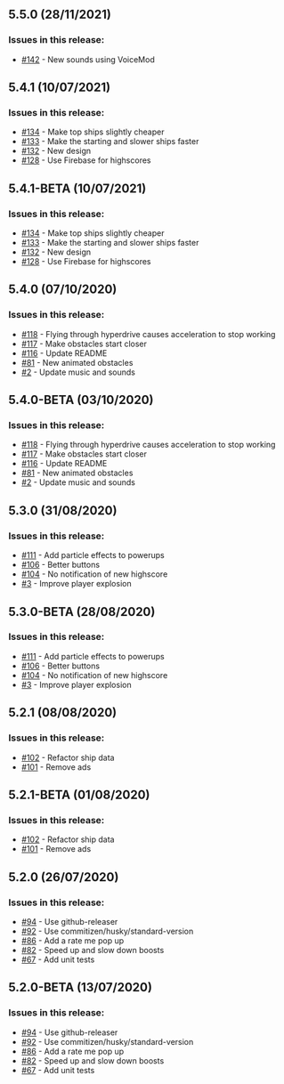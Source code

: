 ## 5.5.0 (28/11/2021) 


### Issues in this release:

* [#142](https://github.com/iamtomhewitt/jet-dash-vr/issues/142) - New sounds using VoiceMod



## 5.4.1 (10/07/2021) 


### Issues in this release:

* [#134](https://github.com/iamtomhewitt/jet-dash-vr/issues/134) - Make top ships slightly cheaper
* [#133](https://github.com/iamtomhewitt/jet-dash-vr/issues/133) - Make the starting and slower ships faster
* [#132](https://github.com/iamtomhewitt/jet-dash-vr/issues/132) - New design
* [#128](https://github.com/iamtomhewitt/jet-dash-vr/issues/128) - Use Firebase for highscores



## 5.4.1-BETA (10/07/2021) 


### Issues in this release:

* [#134](https://github.com/iamtomhewitt/jet-dash-vr/issues/134) - Make top ships slightly cheaper
* [#133](https://github.com/iamtomhewitt/jet-dash-vr/issues/133) - Make the starting and slower ships faster
* [#132](https://github.com/iamtomhewitt/jet-dash-vr/issues/132) - New design
* [#128](https://github.com/iamtomhewitt/jet-dash-vr/issues/128) - Use Firebase for highscores



## 5.4.0 (07/10/2020) 


### Issues in this release:

* [#118](https://github.com/iamtomhewitt/jet-dash-vr/issues/118) - Flying through hyperdrive causes acceleration to stop working
* [#117](https://github.com/iamtomhewitt/jet-dash-vr/issues/117) - Make obstacles start closer
* [#116](https://github.com/iamtomhewitt/jet-dash-vr/issues/116) - Update README
* [#81](https://github.com/iamtomhewitt/jet-dash-vr/issues/81) - New animated obstacles
* [#2](https://github.com/iamtomhewitt/jet-dash-vr/issues/2) - Update music and sounds



## 5.4.0-BETA (03/10/2020) 


### Issues in this release:

* [#118](https://github.com/iamtomhewitt/jet-dash-vr/issues/118) - Flying through hyperdrive causes acceleration to stop working
* [#117](https://github.com/iamtomhewitt/jet-dash-vr/issues/117) - Make obstacles start closer
* [#116](https://github.com/iamtomhewitt/jet-dash-vr/issues/116) - Update README
* [#81](https://github.com/iamtomhewitt/jet-dash-vr/issues/81) - New animated obstacles
* [#2](https://github.com/iamtomhewitt/jet-dash-vr/issues/2) - Update music and sounds



## 5.3.0 (31/08/2020) 


### Issues in this release:

* [#111](https://github.com/iamtomhewitt/jet-dash-vr/issues/111) - Add particle effects to powerups
* [#106](https://github.com/iamtomhewitt/jet-dash-vr/issues/106) - Better buttons
* [#104](https://github.com/iamtomhewitt/jet-dash-vr/issues/104) - No notification of new highscore
* [#3](https://github.com/iamtomhewitt/jet-dash-vr/issues/3) - Improve player explosion



## 5.3.0-BETA (28/08/2020) 


### Issues in this release:

* [#111](https://github.com/iamtomhewitt/jet-dash-vr/issues/111) - Add particle effects to powerups
* [#106](https://github.com/iamtomhewitt/jet-dash-vr/issues/106) - Better buttons
* [#104](https://github.com/iamtomhewitt/jet-dash-vr/issues/104) - No notification of new highscore
* [#3](https://github.com/iamtomhewitt/jet-dash-vr/issues/3) - Improve player explosion



## 5.2.1 (08/08/2020) 


### Issues in this release:

* [#102](https://github.com/iamtomhewitt/jet-dash-vr/issues/102) - Refactor ship data
* [#101](https://github.com/iamtomhewitt/jet-dash-vr/issues/101) - Remove ads



## 5.2.1-BETA (01/08/2020) 


### Issues in this release:

* [#102](https://github.com/iamtomhewitt/jet-dash-vr/issues/102) - Refactor ship data
* [#101](https://github.com/iamtomhewitt/jet-dash-vr/issues/101) - Remove ads



## 5.2.0 (26/07/2020) 


### Issues in this release:

* [#94](https://github.com/iamtomhewitt/jet-dash-vr/issues/94) - Use github-releaser
* [#92](https://github.com/iamtomhewitt/jet-dash-vr/issues/92) - Use commitizen/husky/standard-version
* [#86](https://github.com/iamtomhewitt/jet-dash-vr/issues/86) - Add a rate me pop up
* [#82](https://github.com/iamtomhewitt/jet-dash-vr/issues/82) - Speed up and slow down boosts
* [#67](https://github.com/iamtomhewitt/jet-dash-vr/issues/67) - Add unit tests



## 5.2.0-BETA (13/07/2020) 


### Issues in this release:

* [#94](https://github.com/iamtomhewitt/jet-dash-vr/issues/94) - Use github-releaser
* [#92](https://github.com/iamtomhewitt/jet-dash-vr/issues/92) - Use commitizen/husky/standard-version
* [#86](https://github.com/iamtomhewitt/jet-dash-vr/issues/86) - Add a rate me pop up
* [#82](https://github.com/iamtomhewitt/jet-dash-vr/issues/82) - Speed up and slow down boosts
* [#67](https://github.com/iamtomhewitt/jet-dash-vr/issues/67) - Add unit tests